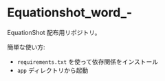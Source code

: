 # Equationshot_word_-

EquationShot 配布用リポジトリ。

簡単な使い方:
- `requirements.txt` を使って依存関係をインストール
- `app` ディレクトリから起動

